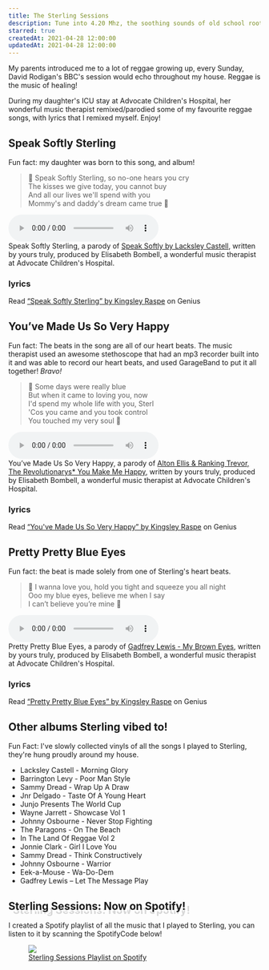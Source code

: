 ```yaml
---
title: The Sterling Sessions
description: Tune into 4.20 Mhz, the soothing sounds of old school roots reggae, classic songs remixed/parodied specifically for my daughter Sterling... reggae helps heal (even open heart surgery)!
starred: true
createdAt: 2021-04-28 12:00:00
updatedAt: 2021-04-28 12:00:00
---
```


<div class="container">
  <p>My parents introduced me to a lot of reggae growing up, every Sunday, David Rodigan's BBC's session would echo throughout my house. Reggae is the music of healing!</p>
  <p class="mb-5">During my daughter's ICU stay at Advocate Children's Hospital, her wonderful music therapist remixed/parodied some of my favourite reggae songs, with lyrics that I remixed myself. Enjoy!<p>
  <h2>Speak Softly Sterling</h2>
  <p>Fun fact: my daughter was born to this song, and album!</p>
  <blockquote class="blockquote text-center my-5">
    <p class="mb-0">
      🎵 Speak Softly Sterling, so no-one hears you cry<br/>
      The kisses we give today, you cannot buy<br/>
      And all our lives we'll spend with you<br/>
      Mommy's and daddy's dream came true   🎵
    </p>
  </blockquote>
  <audio controls class="w-100">
      <source src="/audio/speak-softly-sterling.mp3">
  </audio>
  <figcaption class="figure-caption">Speak Softly Sterling, a parody of <a href="https://www.discogs.com/Lacksley-Castell-Morning-Glory/release/2199736" target="_blank">Speak Softly by Lacksley Castell</a>, written by yours truly, produced by Elisabeth Bombell, a wonderful music therapist at Advocate Children's Hospital.</figcaption>
  <h3 class="h4">lyrics</h3>
  <div id='rg_embed_link_6755309' class='rg_embed_link' data-song-id='6755309'>Read <a href='https://genius.com/Kingsley-raspe-speak-softly-sterling-lyrics'>“Speak Softly Sterling” by Kingsley Raspe</a> on Genius</div>

  <h2 class="pt-5 mt-5">You’ve Made Us So Very Happy</h2>
  <p>Fun fact: The beats in the song are all of our heart beats. The music therapist used an awesome stethoscope that had an mp3 recorder built into it and was able to record our heart beats, and used GarageBand to put it all together! <em>Bravo!</em> </p>
  <blockquote class="blockquote text-center my-5">
    <p class="mb-0">
      🎵 Some days were really blue<br/>
      But when it came to loving you, now<br/>
      I'd spend my whole life with you, Sterl<br/>
      'Cos you came and you took control<br/>
      You touched my very soul 🎵
    </p>
  </blockquote>
  <audio controls class="w-100">
      <source src="/audio/you-made-us-so-very-happy.mp3">
  </audio>
  <figcaption class="figure-caption">You’ve Made Us So Very Happy, a parody of <a href="https://www.discogs.com/Alton-Ellis-Ranking-Trevor-The-Revolutionarys-You-Make-Me-Happy-Baby-I-Love-You/master/499534" target="_blank">Alton Ellis &amp; Ranking Trevor, The Revolutionarys* You Make Me Happy</a>, written by yours truly, produced by Elisabeth Bombell, a wonderful music therapist at Advocate Children's Hospital.</figcaption>
  <h3 class="h4">lyrics</h3>
  <div id='rg_embed_link_6755337' class='rg_embed_link' data-song-id='6755337'>Read <a href='https://genius.com/Kingsley-raspe-youve-made-us-so-very-happy-lyrics'>“You've Made Us So Very Happy” by Kingsley Raspe</a> on Genius</div>

  <h2 class="mt-5 pt-5">Pretty Pretty Blue Eyes</h2>
  <p>Fun fact: the beat is made solely from one of Sterling's heart beats.</p>
  <blockquote class="blockquote text-center my-5">
    <p class="mb-0">
      🎵 I wanna love you, hold you tight and squeeze you all night<br/>
      Ooo my blue eyes, believe me when I say<br/>
      I can’t believe you’re mine 🎵
    </p>
  </blockquote>

  <audio controls class="w-100">
      <source src="/audio/pretty-pretty-blue-eyes.mp3">
  </audio>
  <figcaption class="figure-caption">Pretty Pretty Blue Eyes, a parody of <a href="https://www.discogs.com/Gadfrey-Lewis-Let-The-Message-Play/release/3366847" target="_blank">Gadfrey Lewis - My Brown Eyes</a>, written by yours truly, produced by Elisabeth Bombell, a wonderful music therapist at Advocate Children's Hospital.</figcaption>
  <h3 class="h4">lyrics</h3>
  <div id='rg_embed_link_6755379' class='rg_embed_link' data-song-id='6755379'>Read <a href='https://genius.com/Kingsley-raspe-pretty-pretty-blue-eyes-lyrics'>“Pretty Pretty Blue Eyes” by Kingsley Raspe</a> on Genius</div>

  <h2 class="h1">Other albums Sterling vibed to!</h2>
  <p>Fun Fact: I've slowly collected vinyls of all the songs I played to Sterling, they're hung proudly around my house.</p>
  <ul>
    <li>Lacksley Castell - Morning Glory</li>
    <li>Barrington Levy - Poor Man Style</li>
    <li>Sammy Dread - Wrap Up A Draw</li>
    <li>Jnr Delgado - Taste Of A Young Heart</li>
    <li>Junjo Presents The World Cup</li>
    <li>Wayne Jarrett - Showcase Vol 1</li>
    <li>Johnny Osbourne - Never Stop Fighting</li>
    <li>The Paragons - On The Beach</li>
    <li>In The Land Of Reggae Vol 2</li>
    <li>Jonnie Clark - Girl I Love You</li>
    <li>Sammy Dread - Think Constructively</li>
    <li>Johnny Osbourne - Warrior</li>
    <li>Eek-a-Mouse - Wa-Do-Dem</li>
    <li>Gadfrey Lewis ‎– Let The Message Play</li>
  </ul>

  <h2 class="h1" style="text-shadow: 4px 3px 0px #fff, 9px 8px 0px rgba(0,0,0,0.15);">Sterling Sessions: Now on Spotify!</h2>
  <p class="lead">I created a Spotify playlist of all the music that I played to Sterling, you can listen to it by scanning the SpotifyCode below!</p>

  <figure class="figure mx-md-n7">
    <img src="/i/posts/sterling-sessions/sterling-sessions-spotify-qrcode.png" class="img-fluid mb-3">
    <figcaption class="figure-caption"><a href="https://open.spotify.com/playlist/1qp5AfSmmKLwefGyaJfLxP?si=891ec975004545c9">Sterling Sessions Playlist on Spotify</a></figcaption>
  </figure>

</div>
